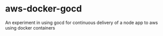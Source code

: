 aws-docker-gocd
===============

An experiment in using gocd for continuous delivery of a node app to aws using docker containers
